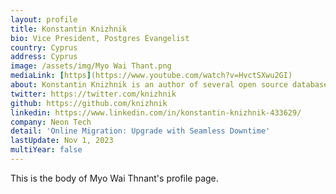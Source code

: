```yaml
---
layout: profile
title: Konstantin Knizhnik
bio: Vice President, Postgres Evangelist
country: Cyprus 
address: Cyprus 
image: /assets/img/Myo Wai Thant.png
mediaLink: [https](https://www.youtube.com/watch?v=HvctSXwu2GI)
about: Konstantin Knizhnik is an author of several open source database products, such as GigaBASE, FastDB, GOODS, POST++, Consus.Konstnatin has started work in system software area since 90-th. He combined work in commercial software companies (such as Digital, TogetherSoft, Borland, SciDB, McObject) with development of own free open source products (available at www.garret.ru). He is also author of several articles about memory management and databases for embedded systems. Involving in so many projects and four children leave not so much time for other hobbies. But he likes biking, rafting, mountain trekking ...
twitter: https://twitter.com/knizhnik
github: https://github.com/knizhnik
linkedin: https://www.linkedin.com/in/konstantin-knizhnik-433629/
company: Neon Tech
detail: 'Online Migration: Upgrade with Seamless Downtime'
lastUpdate: Nov 1, 2023
multiYear: false
---
```


This is the body of Myo Wai Thnant's profile page.
